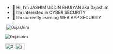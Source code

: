 - 👋 Hi, I’m JASHIM UDDIN BHUIYAN aka 0xjashim
- 👀 I’m interested in CYBER SECURITY
- 🌱 I’m currently learning WEB APP SECURITY 

<p>&nbsp;<img align="center" src="https://github-readme-stats.vercel.app/api?username=0xjashim&theme=dark&show_icons=true" alt="0xjashim" /></p>

<p align="left"> <img src="https://komarev.com/ghpvc/?username=0xjashim&label=Profile%20views&color=0e75b6&style=flat" alt="0xjashim" /> </p>


<a href="https://twitter.com/0xjashim" target="blank"><img align="center" src="https://raw.githubusercontent.com/rahuldkjain/github-profile-readme-generator/master/src/images/icons/Social/twitter.svg" alt="0xj4shim" height="20" width="30" /></a> <a href="https://linkedin.com/in/jashim" target="blank"><img align="center" src="https://raw.githubusercontent.com/rahuldkjain/github-profile-readme-generator/master/src/images/icons/Social/linked-in-alt.svg" alt="jashim" height="20" width="30" /></a>

 
<script src="https://tryhackme.com/badge/15680"></script>



<!---
0xjashim/0xjashim is a ✨ special ✨ repository because its `README.md` (this file) appears on your GitHub profile.
You can click the Preview link to take a look at your changes.
--->

